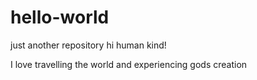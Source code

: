 # hello-world
just another repository
hi human kind!

I love travelling the world and experiencing gods creation
